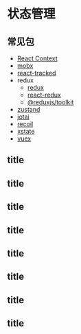 # 状态管理
## 常见包
- [React Context]()  
- [mobx]()  
- [react-tracked]()  
- redux 
  - [redux](/jsPackages/redux.html)  
  - [react-redux](/jsPackages/react-redux.html)  
  - [@reduxjs/toolkit]()  
- [zustand]()  
- [jotai]()  
- [recoil]()  
- [xstate]()  
- [vuex]()  

## title
## title
## title
## title
## title
## title
## title
## title



